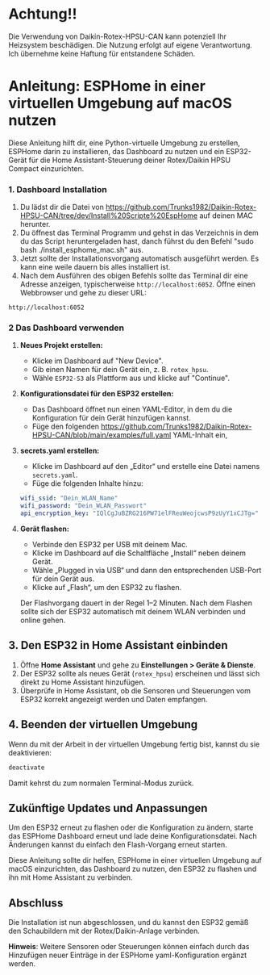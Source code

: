 
# Achtung!!
Die Verwendung von Daikin-Rotex-HPSU-CAN kann potenziell Ihr Heizsystem beschädigen. Die Nutzung erfolgt auf eigene Verantwortung. Ich übernehme keine Haftung für entstandene Schäden.

# Anleitung: ESPHome in einer virtuellen Umgebung auf macOS nutzen

Diese Anleitung hilft dir, eine Python-virtuelle Umgebung zu erstellen, ESPHome darin zu installieren, das Dashboard zu nutzen und ein ESP32-Gerät für die Home Assistant-Steuerung deiner Rotex/Daikin HPSU Compact einzurichten.

### 1. Dashboard Installation

1. Du lädst dir die Datei von https://github.com/Trunks1982/Daikin-Rotex-HPSU-CAN/tree/dev/Install%20Scripte%20EspHome auf deinen MAC herunter.
2. Du öffnest das Terminal Programm und gehst in das Verzeichnis in dem du das Script heruntergeladen hast, danch führst du den Befehl "sudo bash ./install_esphome_mac.sh" aus.
3. Jetzt sollte der Installationsvorgang automatisch ausgeführt werden. Es kann eine weile dauern bis alles installiert ist.
4. Nach dem Ausführen des obigen Befehls sollte das Terminal dir eine Adresse anzeigen, typischerweise `http://localhost:6052`. Öffne einen Webbrowser und gehe zu dieser URL:

```
http://localhost:6052
```

### 2 Das Dashboard verwenden

1. **Neues Projekt erstellen:**
   - Klicke im Dashboard auf "New Device".
   - Gib einen Namen für dein Gerät ein, z. B. `rotex_hpsu`.
   - Wähle `ESP32-S3` als Plattform aus und klicke auf "Continue".

2. **Konfigurationsdatei für den ESP32 erstellen:**
   - Das Dashboard öffnet nun einen YAML-Editor, in dem du die Konfiguration für dein Gerät hinzufügen kannst.
   - Füge den folgenden https://github.com/Trunks1982/Daikin-Rotex-HPSU-CAN/blob/main/examples/full.yaml YAML-Inhalt ein,


3. **secrets.yaml erstellen:**
   - Klicke im Dashboard auf den „Editor“ und erstelle eine Datei namens `secrets.yaml`.
   - Füge die folgenden Inhalte hinzu:

   ```yaml
   wifi_ssid: "Dein_WLAN_Name"
   wifi_password: "Dein_WLAN_Passwort"
   api_encryption_key: "IQlCgJuBZRG216PW71elFReuWeojcwsP9zUyY1xCJTg="
   ```

4. **Gerät flashen:**
   - Verbinde den ESP32 per USB mit deinem Mac.
   - Klicke im Dashboard auf die Schaltfläche „Install“ neben deinem Gerät.
   - Wähle „Plugged in via USB“ und dann den entsprechenden USB-Port für dein Gerät aus.
   - Klicke auf „Flash“, um den ESP32 zu flashen.

   Der Flashvorgang dauert in der Regel 1–2 Minuten. Nach dem Flashen sollte sich der ESP32 automatisch mit deinem WLAN verbinden und online gehen.

## 3. Den ESP32 in Home Assistant einbinden

1. Öffne **Home Assistant** und gehe zu **Einstellungen > Geräte & Dienste**.
2. Der ESP32 sollte als neues Gerät (`rotex_hpsu`) erscheinen und lässt sich direkt zu Home Assistant hinzufügen.
3. Überprüfe in Home Assistant, ob die Sensoren und Steuerungen vom ESP32 korrekt angezeigt werden und Daten empfangen.

## 4. Beenden der virtuellen Umgebung

Wenn du mit der Arbeit in der virtuellen Umgebung fertig bist, kannst du sie deaktivieren:

```bash
deactivate
```

Damit kehrst du zum normalen Terminal-Modus zurück.

## Zukünftige Updates und Anpassungen

Um den ESP32 erneut zu flashen oder die Konfiguration zu ändern, starte das ESPHome Dashboard erneut und lade deine Konfigurationsdatei. Nach Änderungen kannst du einfach den Flash-Vorgang erneut starten.

Diese Anleitung sollte dir helfen, ESPHome in einer virtuellen Umgebung auf macOS einzurichten, das Dashboard zu nutzen, den ESP32 zu flashen und ihn mit Home Assistant zu verbinden.

## Abschluss

Die Installation ist nun abgeschlossen, und du kannst den ESP32 gemäß den Schaubildern mit der Rotex/Daikin-Anlage verbinden.


**Hinweis**: Weitere Sensoren oder Steuerungen können einfach durch das Hinzufügen neuer Einträge in der ESPHome yaml-Konfiguration ergänzt werden.



